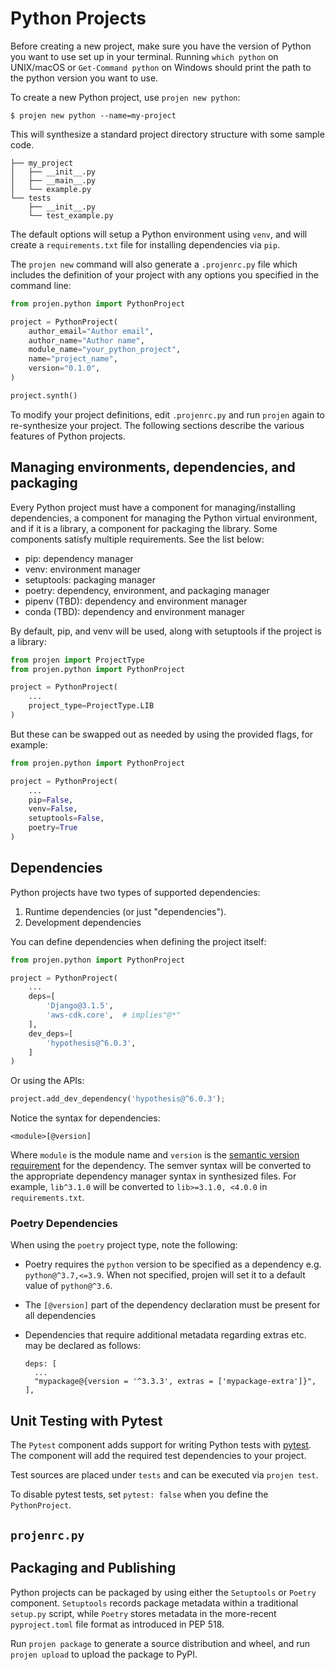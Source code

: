 # Python Projects

Before creating a new project, make sure you have the version of Python you want
to use set up in your terminal. Running `which python` on UNIX/macOS or
`Get-Command python` on Windows should print the path to the python version you
want to use.

To create a new Python project, use `projen new python`:

```shell
$ projen new python --name=my-project
```

This will synthesize a standard project directory structure with some sample
code.

```shell
├── my_project
│   ├── __init__.py
│   ├── __main__.py
│   └── example.py
└── tests
    ├── __init__.py
    └── test_example.py
```

The default options will setup a Python environment using `venv`, and will
create a `requirements.txt` file for installing dependencies via `pip`.

The `projen new` command will also generate a `.projenrc.py` file which includes
the definition of your project with any options you specified in the command
line:

```python
from projen.python import PythonProject

project = PythonProject(
    author_email="Author email",
    author_name="Author name",
    module_name="your_python_project",
    name="project_name",
    version="0.1.0",
)

project.synth()
```

To modify your project definitions, edit `.projenrc.py` and run `projen` again
to re-synthesize your project. The following sections describe the various features of Python projects.

## Managing environments, dependencies, and packaging

Every Python project must have a component for managing/installing dependencies,
a component for managing the Python virtual environment, and if it is a library,
a component for packaging the library. Some components satisfy multiple
requirements. See the list below:

- pip: dependency manager
- venv: environment manager
- setuptools: packaging manager
- poetry: dependency, environment, and packaging manager
- pipenv (TBD): dependency and environment manager
- conda (TBD): dependency and environment manager

By default, pip, and venv will be used, along with setuptools if the project is a library:

```python
from projen import ProjectType
from projen.python import PythonProject

project = PythonProject(
    ...
    project_type=ProjectType.LIB
)
```

But these can be swapped out as needed by using the provided flags, for example:

```python
from projen.python import PythonProject

project = PythonProject(
    ...
    pip=False,
    venv=False,
    setuptools=False,
    poetry=True
)
```

## Dependencies

Python projects have two types of supported dependencies:

1. Runtime dependencies (or just "dependencies").
2. Development dependencies

You can define dependencies when defining the project itself:

```python
from projen.python import PythonProject

project = PythonProject(
    ...
    deps=[
        'Django@3.1.5',
        'aws-cdk.core',  # implies"@*"
    ],
    dev_deps=[
        'hypothesis@^6.0.3',
    ]
)
```

Or using the APIs:

```python
project.add_dev_dependency('hypothesis@^6.0.3');
```

Notice the syntax for dependencies:

```text
<module>[@version]
```

Where `module` is the module name and `version` is the [semantic version
requirement](https://semver.org) for the dependency. The semver syntax will be
converted to the appropriate dependency manager syntax in synthesized files. For
example, `lib^3.1.0` will be converted to `lib>=3.1.0, <4.0.0` in
`requirements.txt`.

### Poetry Dependencies

When using the `poetry` project type, note the following:

* Poetry requires the `python` version to be specified as a dependency e.g. `python@^3.7,<=3.9`.
  When not specified, projen will set it to a default value of `python@^3.6`.
* The `[@version]` part of the dependency declaration must be present for all dependencies
* Dependencies that require additional metadata regarding extras etc. may be declared as
  follows:

  ```text
  deps: [
    ...
    "mypackage@{version = '^3.3.3', extras = ['mypackage-extra']}",
  ],
  ```

## Unit Testing with Pytest

The `Pytest` component adds support for writing Python tests with
[pytest](https://pytest.org/). The component will add the required test
dependencies to your project.

Test sources are placed under `tests` and can be executed via `projen test`.

To disable pytest tests, set `pytest: false` when you define the
`PythonProject`.

## `projenrc.py`

## Packaging and Publishing

Python projects can be packaged by using either the `Setuptools` or `Poetry`
component. `Setuptools` records package metadata within a traditional `setup.py`
script, while `Poetry` stores metadata in the more-recent `pyproject.toml` file
format as introduced in PEP 518.

Run `projen package` to generate a source distribution and wheel, and run
`projen upload` to upload the package to PyPI.

